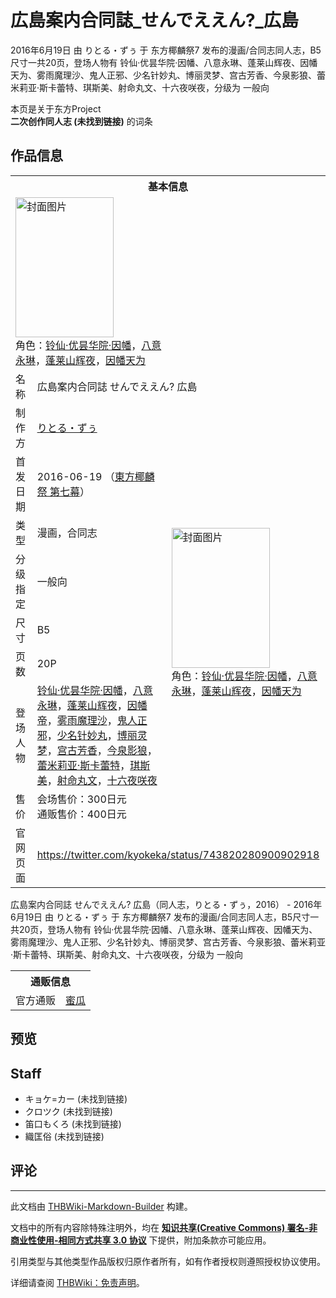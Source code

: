 # 広島案内合同誌_せんでええん?_広島

<!-- source html: G:\repos\THBWiki-Markdown-Builder\THBWikiMarkdown\Temp\main\3\3f\ns0%3A%E5%BA%83%E5%B3%B6%E6%A1%88%E5%86%85%E5%90%88%E5%90%8C%E8%AA%8C_%E3%81%9B%E3%82%93%E3%81%A7%E3%81%88%E3%81%88%E3%82%93%3F_%E5%BA%83%E5%B3%B6.html -->

2016年6月19日 由 りとる・ずぅ 于 东方椰麟祭7 发布的漫画/合同志同人志，B5尺寸一共20页，登场人物有 铃仙·优昙华院·因幡、八意永琳、蓬莱山辉夜、因幡天为、雾雨魔理沙、鬼人正邪、少名针妙丸、博丽灵梦、宫古芳香、今泉影狼、蕾米莉亚·斯卡蕾特、琪斯美、射命丸文、十六夜咲夜，分级为 一般向

本页是关于东方Project  
 **二次创作同人志 (未找到链接)** 的词条
## 作品信息

<table><tbody><tr><th colspan="3">基本信息</th></tr><tr><td class="cover-artwork-mobile" colspan="2"><a href="./文件-広島案内合同誌_せんでええん-_広島封面.jpg.md" class="image" title="封面图片"><img alt="封面图片" src="https://upload.thwiki.cc/thumb/a/a8/%E5%BA%83%E5%B3%B6%E6%A1%88%E5%86%85%E5%90%88%E5%90%8C%E8%AA%8C_%E3%81%9B%E3%82%93%E3%81%A7%E3%81%88%E3%81%88%E3%82%93%3F_%E5%BA%83%E5%B3%B6%E5%B0%81%E9%9D%A2.jpg/157px-%E5%BA%83%E5%B3%B6%E6%A1%88%E5%86%85%E5%90%88%E5%90%8C%E8%AA%8C_%E3%81%9B%E3%82%93%E3%81%A7%E3%81%88%E3%81%88%E3%82%93%3F_%E5%BA%83%E5%B3%B6%E5%B0%81%E9%9D%A2.jpg" decoding="async" loading="lazy" width="157" height="224" srcset="https://upload.thwiki.cc/thumb/a/a8/%E5%BA%83%E5%B3%B6%E6%A1%88%E5%86%85%E5%90%88%E5%90%8C%E8%AA%8C_%E3%81%9B%E3%82%93%E3%81%A7%E3%81%88%E3%81%88%E3%82%93%3F_%E5%BA%83%E5%B3%B6%E5%B0%81%E9%9D%A2.jpg/235px-%E5%BA%83%E5%B3%B6%E6%A1%88%E5%86%85%E5%90%88%E5%90%8C%E8%AA%8C_%E3%81%9B%E3%82%93%E3%81%A7%E3%81%88%E3%81%88%E3%82%93%3F_%E5%BA%83%E5%B3%B6%E5%B0%81%E9%9D%A2.jpg 1.5x, https://upload.thwiki.cc/thumb/a/a8/%E5%BA%83%E5%B3%B6%E6%A1%88%E5%86%85%E5%90%88%E5%90%8C%E8%AA%8C_%E3%81%9B%E3%82%93%E3%81%A7%E3%81%88%E3%81%88%E3%82%93%3F_%E5%BA%83%E5%B3%B6%E5%B0%81%E9%9D%A2.jpg/313px-%E5%BA%83%E5%B3%B6%E6%A1%88%E5%86%85%E5%90%88%E5%90%8C%E8%AA%8C_%E3%81%9B%E3%82%93%E3%81%A7%E3%81%88%E3%81%88%E3%82%93%3F_%E5%BA%83%E5%B3%B6%E5%B0%81%E9%9D%A2.jpg 2x" data-file-width="630" data-file-height="900"></a><div class="cover-char">角色：<a href="./铃仙·优昙华院·因幡.md" title="铃仙·优昙华院·因幡">铃仙·优昙华院·因幡</a>，<a href="./八意永琳.md" title="八意永琳">八意永琳</a>，<a href="./蓬莱山辉夜.md" title="蓬莱山辉夜">蓬莱山辉夜</a>，<a href="./因幡帝.md" title="因幡帝">因幡天为</a></div></td>
</tr><tr><td class="label">名称</td><td colspan="2"> 広島案内合同誌 せんでええん? 広島 </td></tr><tr><td class="label">制作方</td><td><a href="./りとる・ずぅ.md" title="りとる・ずぅ">りとる・ずぅ</a></td><td class="cover-artwork" rowspan="8" style="min-width:224px;"><a href="./文件-広島案内合同誌_せんでええん-_広島封面.jpg.md" class="image" title="封面图片"><img alt="封面图片" src="https://upload.thwiki.cc/thumb/a/a8/%E5%BA%83%E5%B3%B6%E6%A1%88%E5%86%85%E5%90%88%E5%90%8C%E8%AA%8C_%E3%81%9B%E3%82%93%E3%81%A7%E3%81%88%E3%81%88%E3%82%93%3F_%E5%BA%83%E5%B3%B6%E5%B0%81%E9%9D%A2.jpg/157px-%E5%BA%83%E5%B3%B6%E6%A1%88%E5%86%85%E5%90%88%E5%90%8C%E8%AA%8C_%E3%81%9B%E3%82%93%E3%81%A7%E3%81%88%E3%81%88%E3%82%93%3F_%E5%BA%83%E5%B3%B6%E5%B0%81%E9%9D%A2.jpg" decoding="async" loading="lazy" width="157" height="224" srcset="https://upload.thwiki.cc/thumb/a/a8/%E5%BA%83%E5%B3%B6%E6%A1%88%E5%86%85%E5%90%88%E5%90%8C%E8%AA%8C_%E3%81%9B%E3%82%93%E3%81%A7%E3%81%88%E3%81%88%E3%82%93%3F_%E5%BA%83%E5%B3%B6%E5%B0%81%E9%9D%A2.jpg/235px-%E5%BA%83%E5%B3%B6%E6%A1%88%E5%86%85%E5%90%88%E5%90%8C%E8%AA%8C_%E3%81%9B%E3%82%93%E3%81%A7%E3%81%88%E3%81%88%E3%82%93%3F_%E5%BA%83%E5%B3%B6%E5%B0%81%E9%9D%A2.jpg 1.5x, https://upload.thwiki.cc/thumb/a/a8/%E5%BA%83%E5%B3%B6%E6%A1%88%E5%86%85%E5%90%88%E5%90%8C%E8%AA%8C_%E3%81%9B%E3%82%93%E3%81%A7%E3%81%88%E3%81%88%E3%82%93%3F_%E5%BA%83%E5%B3%B6%E5%B0%81%E9%9D%A2.jpg/313px-%E5%BA%83%E5%B3%B6%E6%A1%88%E5%86%85%E5%90%88%E5%90%8C%E8%AA%8C_%E3%81%9B%E3%82%93%E3%81%A7%E3%81%88%E3%81%88%E3%82%93%3F_%E5%BA%83%E5%B3%B6%E5%B0%81%E9%9D%A2.jpg 2x" data-file-width="630" data-file-height="900"></a><div class="cover-char">角色：<a href="./铃仙·优昙华院·因幡.md" title="铃仙·优昙华院·因幡">铃仙·优昙华院·因幡</a>，<a href="./八意永琳.md" title="八意永琳">八意永琳</a>，<a href="./蓬莱山辉夜.md" title="蓬莱山辉夜">蓬莱山辉夜</a>，<a href="./因幡帝.md" title="因幡帝">因幡天为</a></div></td>
</tr><tr><td class="label">首发日期</td><td>2016-06-19&#160;（<a href="/展会作品列表?e=%E4%B8%9C%E6%96%B9%E6%A4%B0%E9%BA%9F%E7%A5%AD%237">東方椰麟祭 第七幕</a>）</td></tr><tr><td class="label">类型</td><td>漫画，合同志</td></tr><tr><td class="label">分级指定</td><td>一般向</td></tr><tr><td class="label">尺寸</td><td>B5</td></tr><tr><td class="label">页数</td><td>20P</td></tr><tr><td class="label">登场人物</td><td><a href="./铃仙·优昙华院·因幡.md" title="铃仙·优昙华院·因幡">铃仙·优昙华院·因幡</a>，<a href="./八意永琳.md" title="八意永琳">八意永琳</a>，<a href="./蓬莱山辉夜.md" title="蓬莱山辉夜">蓬莱山辉夜</a>，<a href="./因幡帝.md" title="因幡帝">因幡帝</a>，<a href="./雾雨魔理沙.md" title="雾雨魔理沙">雾雨魔理沙</a>，<a href="./鬼人正邪.md" title="鬼人正邪">鬼人正邪</a>，<a href="./少名针妙丸.md" title="少名针妙丸">少名针妙丸</a>，<a href="./博丽灵梦.md" title="博丽灵梦">博丽灵梦</a>，<a href="./宫古芳香.md" title="宫古芳香">宫古芳香</a>，<a href="./今泉影狼.md" title="今泉影狼">今泉影狼</a>，<a href="./蕾米莉亚·斯卡蕾特.md" title="蕾米莉亚·斯卡蕾特">蕾米莉亚·斯卡蕾特</a>，<a href="./琪斯美.md" title="琪斯美">琪斯美</a>，<a href="./射命丸文.md" title="射命丸文">射命丸文</a>，<a href="/%E5%8D%81%E5%85%AD%E5%A4%9C%E5%92%B2%E5%A4%9C" title="十六夜咲夜">十六夜咲夜</a></td></tr><tr><td class="label">售价</td><td>会场售价：300日元<br>通贩售价：400日元</td></tr>
<tr><td class="label">官网页面</td><td colspan="2"><a rel="nofollow" class="external free" href="https://twitter.com/kyokeka/status/743820280900902918">https://twitter.com/kyokeka/status/743820280900902918</a></td></tr></tbody></table>

広島案内合同誌 せんでええん? 広島（同人志，りとる・ずぅ，2016） - 2016年6月19日 由 りとる・ずぅ 于 东方椰麟祭7 发布的漫画/合同志同人志，B5尺寸一共20页，登场人物有 铃仙·优昙华院·因幡、八意永琳、蓬莱山辉夜、因幡天为、雾雨魔理沙、鬼人正邪、少名针妙丸、博丽灵梦、宫古芳香、今泉影狼、蕾米莉亚·斯卡蕾特、琪斯美、射命丸文、十六夜咲夜，分级为 一般向

<table><tbody><tr><th colspan="3">通贩信息</th></tr><tr><td class="label">官方通贩</td><td colspan="2"><a rel="nofollow" class="external text" href="https://www.melonbooks.co.jp/detail/detail.php?product_id=167851">蜜瓜</a></td></tr></tbody></table>


## 预览
## Staff
- キョケ=カー (未找到链接)
- クロツク (未找到链接)
- 笛口もくろ (未找到链接)
- 織匡俗 (未找到链接)

## 评论




---

此文档由 [THBWiki-Markdown-Builder](https://github.com/Delsin-Yu/THBWiki-Markdown-Builder) 构建。

文档中的所有内容除特殊注明外，均在 [**知识共享(Creative Commons) 署名-非商业性使用-相同方式共享 3.0 协议**](https://creativecommons.org/licenses/by-sa/3.0/deed.zh-hans) 下提供，附加条款亦可能应用。

引用类型与其他类型作品版权归原作者所有，如有作者授权则遵照授权协议使用。

详细请查阅 [THBWiki：免责声明](https://thbwiki.cc/THBWiki:%E5%85%8D%E8%B4%A3%E5%A3%B0%E6%98%8E)。

